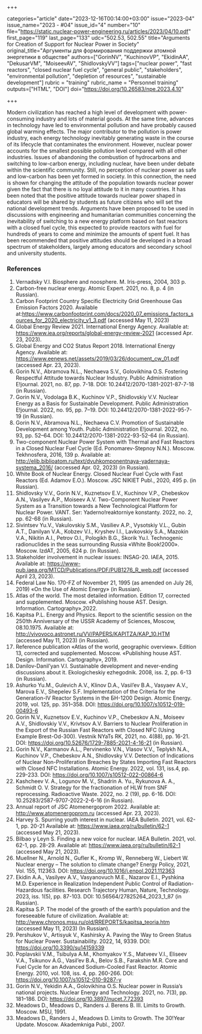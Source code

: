 +++

categories="article"
date="2023-12-16T00:14:00+03:00"
issue="2023-04"
issue_name="2023 - #04"
issue_id="4"
number="10"
file="https://static.nuclear-power-engineering.ru/articles/2023/04/10.pdf"
first_page="119"
last_page="133"
udc="502.53, 502.55"
title="Arguments for Creation of Support for Nuclear Power in Society"
original_title="Аргументы для формирования поддержки атомной энергетики в обществе"
authors=["GorinNV", "KuchinovVP", "EkidinAA", "DekusarVM", "MoiseevAV", "ShidlovskyVV"]
tags=["nuclear power", "fast reactors", "closed nuclear fuel cycle", "general public", "stakeholders", "environmental pollution", "depletion of resources", "sustainable development"]
rubric = "training"
rubric_name = "Personnel training"
outputs=["HTML", "DOI"]
doi="https://doi.org/10.26583/npe.2023.4.10"

+++

Modern civilization has reached a high level of development with power-consuming industry and lots of material goods. At the same time, advances in technology have led to environmental pollution and have probably caused global warming effects. The major contributor to the pollution is power industry, each energy technology inevitably generating waste in the course of its lifecycle that contaminates the environment. However, nuclear power accounts for the smallest possible pollution level compared with all other industries. Issues of abandoning the combustion of hydrocarbons and switching to low-carbon energy, including nuclear, have been under debate within the scientific community. Still, no perception of nuclear power as safe and low-carbon has been yet formed in society. In this connection, the need is shown for changing the attitude of the population towards nuclear power given the fact that there is no loyal attitude to it in many countries. It has been noted that the positive attitude towards nuclear power shaped in educators will be shared by students as future citizens who will sеt the national development trends. Arguments have been proposed to be used in discussions with engineering and humanitarian communities concerning the inevitability of switching to a new energy platform based on fast reactors with a closed fuel cycle, this expected to provide reactors with fuel for hundreds of years to come and minimize the amounts of spent fuel. It has been recommended that positive attitudes should be developed in a broad spectrum of stakeholders, largely among educators and secondary school and university students.

### References

1. Vernadsky V.I. Biosphere and noosphere. M. Iris-press, 2004, 303 p.
2. Carbon-free nuclear energy. Atomic Expert. 2021, no. 8, p. 4 (in Russian).
3. Carbon Footprint Country Specific Eleсtricity Grid Greenhouse Gas Emission Factors 2020. Available at:https://www.carbonfootprint.com/docs/2020_07_emissions_factors_sources_for_2020_electricity_v1_3.pdf (accessed May 11, 2023)
4. Global Energy Review 2021. International Energy Agency. Available at: https://www.iea.org/reports/global-energy-review-2021 (accessed Apr. 23, 2023).
5. Global Energy and CO2 Status Report 2018. International Energy Agency. Available at: https://www.eenews.net/assets/2019/03/26/document_cw_01.pdf (accessed Apr. 23, 2023).
6. Gorin N.V., Abramova N.L., Nechaeva S.V., Golovikhina O.S. Fostering Respectful Attitude towards Nuclear Industry. Public Administration E!journal. 2021, no. 87, pp. 7-18. DOI: 10.24412/2070-1381-2021-87-7-18 (in Russian).
7. Gorin N.V., Vodolaga B.K., Kuchinov V.P., Shidlovskiy V.V. Nuclear Energy as а Basis for Sustainable Development. Public Administration E!journal. 2022, no. 95, pp. 7–19. DOI: 10.24412/2070-1381-2022-95-7-19 (in Russian).
8. Gorin N.V., Abramova N.L., Nechaeva C.V. Promotion of Sustainable Development among Youth. Public Administration E!journal. 2022, no. 93, pp. 52–64. DOI: 10.24412/2070-1381-2022-93-52-64 (in Russian).
9. Two-component Nuclear Power System with Thermal and Fast Reactors in a Closed Nuclear Fuel Cycle (Ed. Ponomarev-Stepnoy N.N.). Moscow. Tekhnosfera, 2016, 139 p. Available at: http://elib.biblioatom.ru/text/dvuhkomponentnaya-yadernaya-systema_2016/ (accessed Apr. 02, 2023) (in Russian).
10. White Book of Nuclear Energy. Closed Nuclear Fuel Cycle with Fast Reactors (Ed. Adamov E.O.). Moscow. JSC NIKIET Publ., 2020, 495 p. (in Russian).
11. Shidlovsky V.V., Gorin N.V., Kuznetsov E.V., Kuchinov V.P., Chebeskov A.N., Vasilyev A.P.,
Moiseev A.V. Two-Component Nuclear Power System as a Transition towards a New Technological Platform for Nuclear Power. VANT. Ser: Yaderno!reaktorniye konstanty. 2022, no. 2, pp. 62-68 (in Russian).
12. Sivintsev Yu.V., Vakulovskiy S.M., Vasiliev A.P., Vysotskiy V.L., Gubin A.T., Danilyan V.A., Kobzev V.I., Kryshev I.I., Lavkovskiy S.A., Mazokin V.A., Nikitin A.I., Petrov O.I., Pologikh B.G., Skorik Yu.I. Technogenic radionuclides in the seas surrounding Russia «White Book!2000». Moscow. IzdAT, 2005, 624 p. (in Russian).
13. Stakeholder involvement in nuclear issues: INSAG-20. IAEA, 2015. Available at: https://www-pub.iaea.org/MTCD/Publications/PDF/PUB1276_R_web.pdf (accessed April 23, 2023).
14. Federal Law No. 170-FZ of November 21, 1995 (as amended on July 26, 2019) «On the Use of Atomic Energy» (in Russian).
15. Atlas of the world. The most detailed information. Edition 17, corrected and supplemented. Moscow. «Publishing house AST. Design. Information. Cartography»,2022.
16. Kapitsa P.L. Energy and Physics. Report to the scientific session on the 250!th Anniversary of the USSR Academy of Sciences, Moscow, 08.10.1975. Available at: http://vivovoco.astronet.ru/VV/PAPERS/KAPITZA/KAP_10.HTM (accessed May 11, 2023) (in Russian).
17. Reference publication «Atlas of the world, geographic overview». Edition 13, corrected and supplemented. Moscow. «Publishing house AST. Design. Information. Cartography», 2019.
18. Danilov-Danil’yan V.I. Sustainable development and never-ending discussions about it. Ekologicheskiy ezhegodnik. 2008, iss. 2, pp. 6-13 (in Russian).
19. Ashurko Yu.M., Gulevich A.V., Klinov D.A., Vasil’ev B.A., Vasyaev A.V., Marova E.V., Shepelev S.F. Implementation of the Criteria for the Generation-IV Reactor Systems in the БН-1200 Design. Atomic Energy. 2019, vol. 125, pp. 351–358. DOI: https://doi.org/10.1007/s10512-019-00493-6
20. Gorin N.V., Kuznetsov E.V., Kuchinov V.P., Chebeskov A.N., Moiseev A.V., Shidlovskiy V.V., Krivtsov A.V. Barriers to Nuclear Proliferation in the Export of the Russian Fast Reactors with Closed NFC (Using Example Brest-Od-300). Vestnik NYaTs RK, 2021, no. 4(88), pp. 16-21. DOI: https://doi.org/10.52676/1729-7885-2021-4-16-21 (in Russian).
21. Gorin N.V., Karmanov A.L., Pervinenko V.N., Vlasov V.V., Teplykh N.A., Kuchinov V.P., Chebeskov A.N., Shidlovsky V.V. Detection of Indications of Nuclear Non-Proliferation Breaches by States Importing Fast Reactors with Closed NFC Installations. Atomic Energy. 2022, vol. 131, iss.4, pp. 229-233. DOI: https://doi.org/10.1007/s10512-022-00864-6
22. Kashcheev V. A., Logunov M. V., Shadrin A. Yu., Rykunova A. A., Schmidt O. V. Strategy for the fractionation of HLW from SNF reprocessing. Radioactive Waste. 2022, no. 2 (19), pp. 6-16. DOI: 10.25283/2587-9707-2022-2-6-16 (in Russian).
23. Annual report of JSC Atomenergoprom 2022. Available at: http://www.atomenergoprom.ru (accessed Apr. 23, 2023).
24. Harvey S. Spurring youth interest in nuclear. IAEA Bulletin. 2021, vol. 62-1, pp. 20-21 Available at: https://www.iaea.org/ru/bulletin/62-1 (accessed May 21, 2023).
25. Bilbao y Leуn S. Finding a new voice for nuclear. IAEA Bulletin. 2021, vol. 62-1, pp. 28-29. Available at: https://www.iaea.org/ru/bulletin/62-1 (accessed May 21, 2023).
26. Muellner N., Arnold N., Gufler K., Kromp W., Renneberg W., Liebert W. Nuclear energy – The solution to climate change? Energy Policy, 2021, Vol. 155, 112363. DOI: https://doi.org/10.1016/j.enpol.2021.112363
27. Ekidin A.A., Vasilyev A.V., Vasyanovuch M.E., Nazarov E.I., Pyshkina M.D. Experience in Realization Independent Public Control of Radiation-Hazardous facilities. Research Trajectory Human, Nature, Technology. 2023, iss. 1(5), pp. 87-103. DOI: 10.56564/27825264_2023_1_87 (in Russian).
28. Kapitsa S.P. The model of the growth of the earth’s population and the foreseeable future of civilization. Available at: http://www.chronos.msu.ru/old/RREPORTS/kapitsa_teoria.htm (accessed May 11, 2023) (In Russian).
29. Pershukov V., Artisyuk V., Kashirsky A. Paving the Way to Green Status for Nuclear Power. Sustainability. 2022, 14, 9339. DOI: https://doi.org/10.3390/su14159339
30. Poplavskii V.M., Tsibulya A.M., Khomyakov Y.S., Matveev V.I., Eliseev V.A., Tsikunov A.G., Vasil’ev B.A., Belov S.B., Farakshin M.R. Core and Fuel Cycle for an Advanced Sodium-Cooled Fast Reactor. Atomic Energy. 2010, vol. 108, iss. 4, pp. 260-266. DOI: https://doi.org/10.1007/s10512-010-9287-y
31. Gorin N.V., Yekidin A.A., Golovikhina O.S. Nuclear power in Russia’s national projects. Nuclear Energy and Technology. 2021, no. 7(3), pp. 181–186. DOI: https://doi.org/10.3897/nucet.7.72393
32. Meadows D., Meadows D., Randers J. Berens B. III. Limits to Growth. Moscow. MSU, 1991.
33. Meadows D., Randers J., Meadows D. Limits to Growth. The 30!Year Update. Moscow. Akademkniga Publ., 2007.
